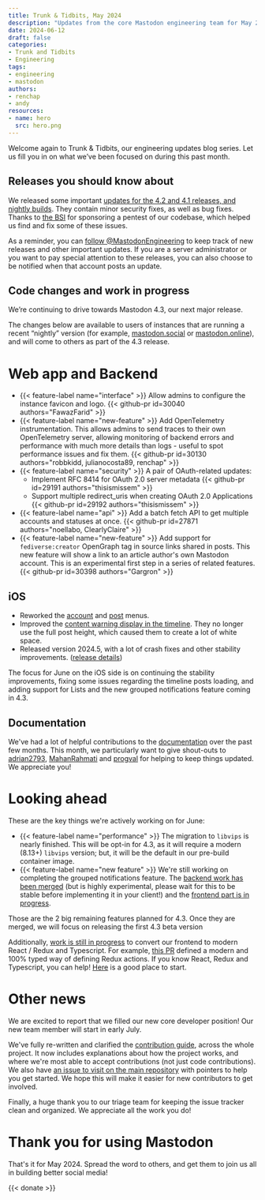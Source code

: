 ```yaml
---
title: Trunk & Tidbits, May 2024
description: "Updates from the core Mastodon engineering team for May 2024"
date: 2024-06-12
draft: false
categories:
- Trunk and Tidbits
- Engineering
tags:
- engineering
- mastodon
authors:
- renchap
- andy
resources:
- name: hero
  src: hero.png
---
```


Welcome again to Trunk & Tidbits, our engineering updates blog series. Let us fill you in on what we’ve been focused on during this past month.

## Releases you should know about

We released some important [updates for the 4.2 and 4.1 releases, and nightly builds](https://mastodon.social/@MastodonEngineering/112530662239602222). They contain minor security fixes, as well as bug fixes. Thanks to [the BSI](https://www.bsi.bund.de/DE/Home/home_node.html) for sponsoring a pentest of our codebase, which helped us find and fix some of these issues.

As a reminder, you can [follow @MastodonEngineering](https://mastodon.social/@MastodonEngineering) to keep track of new releases and other important updates. If you are a server administrator or you want to pay special attention to these releases, you can also choose to be notified when that account posts an update.

## Code changes and work in progress

We’re continuing to drive towards Mastodon 4.3, our next major release.

The changes below are available to users of instances that are running a recent “nightly” version (for example, [mastodon.social](http://mastodon.social) or [mastodon.online](https://mastodon.online)), and will come to others as part of the 4.3 release.

# Web app and Backend

<div class="features-list">

- {{< feature-label name="interface" >}} Allow admins to configure the instance favicon and logo. {{< github-pr id=30040 authors="FawazFarid" >}}
- {{< feature-label name="new-feature" >}} Add OpenTelemetry instrumentation. This allows admins to send traces to their own OpenTelemetry server, allowing monitoring of backend errors and performance with much more details than logs - useful to spot performance issues and fix them. {{< github-pr id=30130 authors="robbkidd, julianocosta89, renchap" >}}
- {{< feature-label name="security" >}} A pair of OAuth-related updates:
  - Implement RFC 8414 for OAuth 2.0 server metadata {{< github-pr id=29191 authors="thisismissem" >}}
  - Support multiple redirect_uris when creating OAuth 2.0 Applications {{< github-pr id=29192 authors="thisismissem" >}}
- {{< feature-label name="api" >}} Add a batch fetch API to get multiple accounts and statuses at once. {{< github-pr id=27871 authors="noellabo, ClearlyClaire" >}}
- {{< feature-label name="new-feature" >}} Add support for `fediverse:creator` OpenGraph tag in source links shared in posts. This new feature will show a link to an article author's own Mastodon account. This is an experimental first step in a series of related features. {{< github-pr id=30398 authors="Gargron" >}}

</div>

## iOS

- Reworked the [account](https://github.com/mastodon/mastodon-ios/pull/1297) and [post](https://github.com/mastodon/mastodon-ios/pull/1297) menus.
- Improved the [content warning display in the timeline](https://github.com/mastodon/mastodon-ios/pull/1300). They no longer use the full post height, which caused them to create a lot of white space.
- Released version 2024.5, with a lot of crash fixes and other stability improvements. ([release details](https://github.com/mastodon/mastodon-ios/releases/tag/2024.5))

The focus for June on the iOS side is on continuing the stability improvements, fixing some issues regarding the timeline posts loading, and adding support for Lists and the new grouped notifications feature coming in 4.3.

## Documentation

We've had a lot of helpful contributions to the [documentation](https://github.com/mastodon/documentation) over the past few months. This month, we particularly want to give shout-outs to [adrian2793](https://github.com/adrian2793), [MahanRahmati](https://github.com/MahanRahmati) and [progval](https://github.com/progval) for helping to keep things updated. We appreciate you!

# Looking ahead

These are the key things we're actively working on for June:

<div class="features-list">

- {{< feature-label name="performance" >}} The migration to `libvips` is nearly finished. This will be opt-in for 4.3, as it will require a modern (8.13+) `libvips` version; but, it will be the default in our pre-build container image.
- {{< feature-label name="new feature" >}} We're still working on completing the grouped notifications feature. The [backend work has been merged](https://github.com/mastodon/mastodon/pull/29889) (but is highly experimental, please wait for this to be stable before implementing it in your client!) and the [frontend part is in progress](https://github.com/mastodon/mastodon/pull/30440).

</div>

Those are the 2 big remaining features planned for 4.3. Once they are merged, we will focus on releasing the first 4.3 beta version

Additionally, [work is still in progress](https://github.com/mastodon/mastodon/issues?q=label%3Atypescript+is%3Aclosed+-label%3Adependencies) to convert our frontend to modern React / Redux and Typescript. For example, [this PR](https://github.com/mastodon/mastodon/pull/30270) defined a modern and 100% typed way of defining Redux actions. If you know React, Redux and Typescript, you can help! [Here](https://github.com/mastodon/mastodon/issues/26556) is a good place to start.

# Other news

We are excited to report that we filled our new core developer position! Our new team member will start in early July.

We've fully re-written and clarified the [contribution guide](https://github.com/mastodon/.github/CONTRIBUTING.md), across the whole project. It now includes explanations about how the project works, and where we're most able to accept contributions (not just code contributions). We also have [an issue to visit on the main repository](https://github.com/mastodon/mastodon/issues/30167) with pointers to help you get started. We hope this will make it easier for new contributors to get involved.

Finally, a huge thank you to our triage team for keeping the issue tracker clean and organized. We appreciate all the work you do!

# Thank you for using Mastodon

That's it for May 2024. Spread the word to others, and get them to join us all in building better social media!

{{< donate >}}
